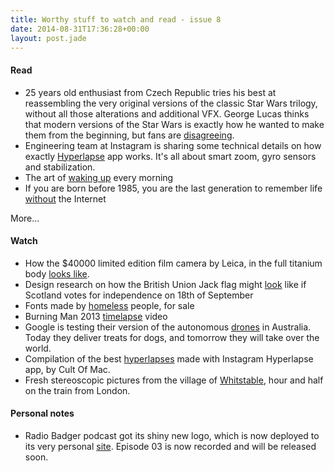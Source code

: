 ```yaml
---
title: Worthy stuff to watch and read - issue 8
date: 2014-08-31T17:36:28+00:00
layout: post.jade
---
```


#### Read

* 25 years old enthusiast from Czech Republic tries his best at reassembling the very original versions of the classic Star Wars trilogy, without all those alterations and additional VFX. George Lucas thinks that modern versions of the Star Wars is exactly how he wanted to make them from the beginning, but fans are [disagreeing](http://www.theatlantic.com/technology/archive/2014/08/the-star-wars-george-lucas-doesnt-want-you-to-see/379184/).
* Engineering team at Instagram is sharing some technical details on how exactly [Hyperlapse](http://instagram-engineering.tumblr.com/post/95922900787/hyperlapse) app works. It's all about smart zoom, gyro sensors and stabilization.
* The art of [waking up](https://medium.com/matter/waking-up-is-hard-to-do-c720dc9617a8) every morning
* If you are born before 1985, you are the last generation to remember life [without](http://qz.com/252456/what-it-feels-like-to-be-the-last-generation-to-remember-life-before-the-internet/) the Internet

More...

#### Watch

* How the $40000 limited edition film camera by Leica, in the full titanium body [looks like](http://petapixel.com/2014/08/30/gorgeous-rare-leica-mp-titanium-available-first-time-outside-japan/).
* Design research on how the British Union Jack flag might [look](http://www.creativereview.co.uk/cr-blog/2014/august/what-the-fuk) like if Scotland votes for independence on 18th of September
* Fonts made by [homeless](http://www.homelessfonts.org) people, for sale
* Burning Man 2013 [timelapse](https://vimeo.com/103975643) video
* Google is testing their version of the autonomous [drones](http://www.bbc.co.uk/news/technology-28964260) in Australia. Today they deliver treats for dogs, and tomorrow they will take over the world.
* Compilation of the best [hyperlapses](http://www.cultofmac.com/292889/12-best-instagram-hyperlapse-videos/) made with Instagram Hyperlapse app, by Cult Of Mac.
* Fresh stereoscopic pictures from the village of [Whitstable](http://phereo.com/album/5401046cd475fec76c000194), hour and half on the train from London.

#### Personal notes

* Radio Badger podcast got its shiny new logo, which is now deployed to its very personal [site](http://radiobadger.com/). Episode 03 is now recorded and will be released soon.
